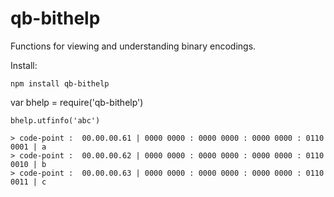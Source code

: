 # qb-bithelp

Functions for viewing and understanding binary encodings.

Install:

    npm install qb-bithelp
    

var bhelp = require('qb-bithelp')


    bhelp.utfinfo('abc')

    > code-point :  00.00.00.61 | 0000 0000 : 0000 0000 : 0000 0000 : 0110 0001 | a
    > code-point :  00.00.00.62 | 0000 0000 : 0000 0000 : 0000 0000 : 0110 0010 | b
    > code-point :  00.00.00.63 | 0000 0000 : 0000 0000 : 0000 0000 : 0110 0011 | c
